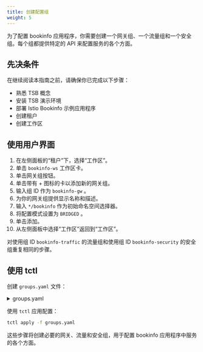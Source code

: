 ```yaml
---
title: 创建配置组
weight: 5
---
```


为了配置 bookinfo 应用程序，你需要创建一个网关组、一个流量组和一个安全组。每个组都提供特定的 API 来配置服务的各个方面。

## 先决条件

在继续阅读本指南之前，请确保你已完成以下步骤：

- 熟悉 TSB 概念
- 安装 TSB 演示环境
- 部署 Istio Bookinfo 示例应用程序
-  创建租户
-  创建工作区

## 使用用户界面

1. 在左侧面板的“租户”下，选择“工作区”。
2. 单击 `bookinfo-ws` 工作区卡。
3. 单击网关组按钮。
4. 单击带有 + 图标的卡以添加新的网关组。
5. 输入组 ID 作为 `bookinfo-gw` 。
6. 为你的网关组提供显示名称和描述。
7. 输入 `*/bookinfo` 作为初始命名空间选择器。
8. 将配置模式设置为 `BRIDGED` 。
9.  单击添加。
10. 从左侧面板中选择“工作区”返回到“工作区”。

对使用组 ID `bookinfo-traffic` 的流量组和使用组 ID `bookinfo-security` 的安全组重复相同的步骤。

## 使用 tctl

创建 `groups.yaml` 文件：

<details>
  <summary>groups.yaml</summary>

```yaml
apiVersion: gateway.tsb.tetrate.io/v2
kind: Group
metadata:
  organization: tetrate
  tenant: tetrate
  workspace: bookinfo-ws
  name: bookinfo-gw
spec:
  namespaceSelector:
    names:
      - "*/bookinfo"
  configMode: BRIDGED
---
apiVersion: traffic.tsb.tetrate.io/v2
kind: Group
metadata:
  organization: tetrate
  tenant: tetrate
  workspace: bookinfo-ws
  name: bookinfo-traffic
spec:
  namespaceSelector:
    names:
      - "*/bookinfo"
  configMode: BRIDGED
---
apiVersion: security.tsb.tetrate.io/v2
kind: Group
metadata:
  organization: tetrate
  tenant: tetrate
  workspace: bookinfo-ws
  name: bookinfo-security
spec:
  namespaceSelector:
    names:
      - "*/bookinfo"
  configMode: BRIDGED
```

</details>

使用 `tctl` 应用配置：

```bash
tctl apply -f groups.yaml
```

这些步骤将创建必要的网关、流量和安全组，用于配置 bookinfo 应用程序中服务的各个方面。
